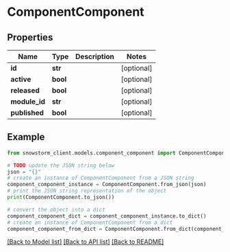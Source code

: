 # ComponentComponent


## Properties

Name | Type | Description | Notes
------------ | ------------- | ------------- | -------------
**id** | **str** |  | [optional] 
**active** | **bool** |  | [optional] 
**released** | **bool** |  | [optional] 
**module_id** | **str** |  | [optional] 
**published** | **bool** |  | [optional] 

## Example

```python
from snowstorm_client.models.component_component import ComponentComponent

# TODO update the JSON string below
json = "{}"
# create an instance of ComponentComponent from a JSON string
component_component_instance = ComponentComponent.from_json(json)
# print the JSON string representation of the object
print(ComponentComponent.to_json())

# convert the object into a dict
component_component_dict = component_component_instance.to_dict()
# create an instance of ComponentComponent from a dict
component_component_from_dict = ComponentComponent.from_dict(component_component_dict)
```
[[Back to Model list]](../README.md#documentation-for-models) [[Back to API list]](../README.md#documentation-for-api-endpoints) [[Back to README]](../README.md)


